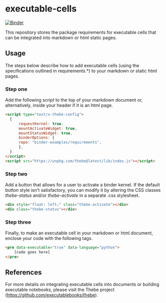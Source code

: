 # executable-cells

[![Binder](https://mybinder.org/badge_logo.svg)](https://mybinder.org/v2/gh/tomouellette/executable-cells/HEAD)

This repository stores the package requirements for executable cells that can be integrated into markdown or html static pages.

## Usage

The steps below describe how to add executable cells (using the specifications outlined in requirements.*) to your markdown or static html pages.

### Step one

Add the following script to the top of your markdown document or, alternatively, inside your header if it is an html page.

```html
<script type="text/x-thebe-config">
  {
      requestKernel: true,
      mountActivateWidget: true,
      mountStatusWidget: true,
      binderOptions: {
      repo: "binder-examples/requirements",
      },
  }
</script>
<script src="https://unpkg.com/thebe@latest/lib/index.js"></script>
```

### Step two

Add a button that allows for a user to activate a binder kernel. If the default button style isn't satisfactory, you can modify it by altering the CSS classes *thebe-status* and/or *thebe-activate* in a separate .css stylesheet.

```html
<div style="float: left;" class="thebe-activate"></div>
<div class="thebe-status"></div>
```

### Step three

Finally, to make an executable cell in your markdown or html document, enclose your code with the following tags.

```html
<pre data-executable="true" data-language="python">
    [code goes here]
</pre>
```

## References

For more details on integrating executable cells into documents or building executable notebooks, please visit the Thebe project (https://github.com/executablebooks/thebe).